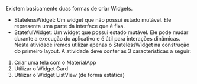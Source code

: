 Existem basicamente duas formas de criar Widgets.
- StatelessWidget: Um widget que não possui estado mutável. Ele
representa uma parte da interface que é fixa.
- StatefulWidget: Um widget que possui estado mutável. Ele pode mudar
durante a execução do aplicativo e é útil para interações dinâmicas.
Nesta atividade iremos utilizar apenas o StatelessWidget na construção do
primeiro layout.
A atividade deve conter as 3 características a seguir:
1) Criar uma tela com o MaterialApp
2) Utilizar o Widget Card
3) Utilizar o Widget ListView (de forma estática)
